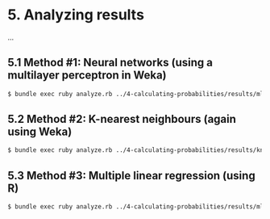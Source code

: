 # 5. Analyzing results

...


## 5.1 Method #1: Neural networks (using a multilayer perceptron in Weka)

```bash
$ bundle exec ruby analyze.rb ../4-calculating-probabilities/results/mlp.csv
```

## 5.2 Method #2: K-nearest neighbours (again using Weka)

```bash
$ bundle exec ruby analyze.rb ../4-calculating-probabilities/results/knn.csv
```

## 5.3 Method #3: Multiple linear regression (using R)

```bash
$ bundle exec ruby analyze.rb ../4-calculating-probabilities/results/mlr.csv
```

